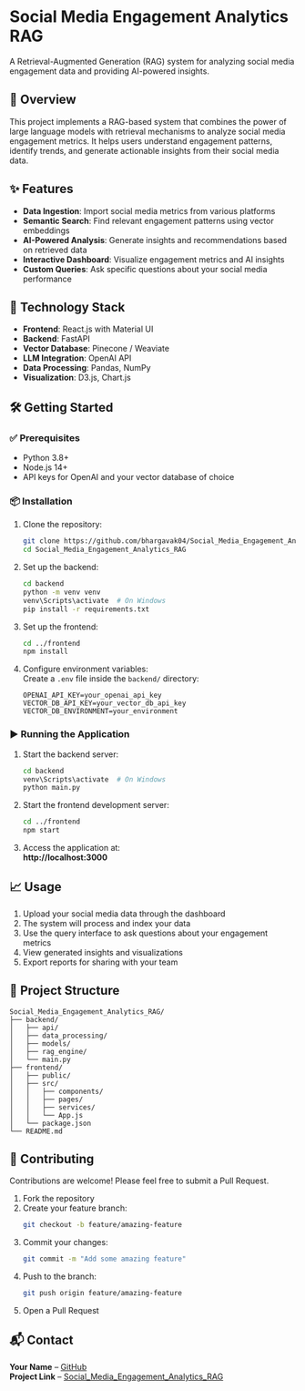 # Social Media Engagement Analytics RAG

A Retrieval-Augmented Generation (RAG) system for analyzing social media engagement data and providing AI-powered insights.

## 🚀 Overview

This project implements a RAG-based system that combines the power of large language models with retrieval mechanisms to analyze social media engagement metrics. It helps users understand engagement patterns, identify trends, and generate actionable insights from their social media data.

## ✨ Features

- **Data Ingestion**: Import social media metrics from various platforms  
- **Semantic Search**: Find relevant engagement patterns using vector embeddings  
- **AI-Powered Analysis**: Generate insights and recommendations based on retrieved data  
- **Interactive Dashboard**: Visualize engagement metrics and AI insights  
- **Custom Queries**: Ask specific questions about your social media performance  

## 🧱 Technology Stack

- **Frontend**: React.js with Material UI  
- **Backend**: FastAPI  
- **Vector Database**: Pinecone / Weaviate  
- **LLM Integration**: OpenAI API  
- **Data Processing**: Pandas, NumPy  
- **Visualization**: D3.js, Chart.js  

## 🛠 Getting Started

### ✅ Prerequisites

- Python 3.8+  
- Node.js 14+  
- API keys for OpenAI and your vector database of choice  

### 📦 Installation

1. Clone the repository:
   ```bash
   git clone https://github.com/bhargavak04/Social_Media_Engagement_Analytics_RAG.git
   cd Social_Media_Engagement_Analytics_RAG
   ```

2. Set up the backend:
   ```bash
   cd backend
   python -m venv venv
   venv\Scripts\activate  # On Windows
   pip install -r requirements.txt
   ```

3. Set up the frontend:
   ```bash
   cd ../frontend
   npm install
   ```

4. Configure environment variables:  
   Create a `.env` file inside the `backend/` directory:

   ```env
   OPENAI_API_KEY=your_openai_api_key
   VECTOR_DB_API_KEY=your_vector_db_api_key
   VECTOR_DB_ENVIRONMENT=your_environment
   ```

### ▶️ Running the Application

1. Start the backend server:
   ```bash
   cd backend
   venv\Scripts\activate  # On Windows
   python main.py
   ```

2. Start the frontend development server:
   ```bash
   cd ../frontend
   npm start
   ```

3. Access the application at:  
   **http://localhost:3000**

## 📈 Usage

1. Upload your social media data through the dashboard  
2. The system will process and index your data  
3. Use the query interface to ask questions about your engagement metrics  
4. View generated insights and visualizations  
5. Export reports for sharing with your team  

## 📁 Project Structure

```plaintext
Social_Media_Engagement_Analytics_RAG/
├── backend/
│   ├── api/
│   ├── data_processing/
│   ├── models/
│   ├── rag_engine/
│   └── main.py
├── frontend/
│   ├── public/
│   ├── src/
│   │   ├── components/
│   │   ├── pages/
│   │   ├── services/
│   │   └── App.js
│   └── package.json
└── README.md
```

## 🤝 Contributing

Contributions are welcome! Please feel free to submit a Pull Request.

1. Fork the repository  
2. Create your feature branch:  
   ```bash
   git checkout -b feature/amazing-feature
   ```
3. Commit your changes:  
   ```bash
   git commit -m "Add some amazing feature"
   ```
4. Push to the branch:  
   ```bash
   git push origin feature/amazing-feature
   ```
5. Open a Pull Request  


## 📬 Contact

**Your Name** – [GitHub](https://github.com/yourusername)  
**Project Link** – [Social_Media_Engagement_Analytics_RAG](https://github.com/bhargavak/Social_Media_Engagement_Analytics_RAG)
